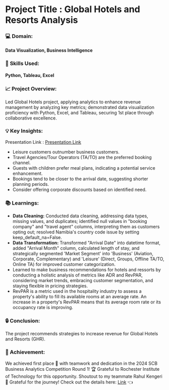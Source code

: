 # Project Title : Global Hotels and Resorts Analysis


### :computer:  **Domain:**  

#### Data Visualization, Business Intelligence

### 📖 **Skills Used:** 

#### Python, Tableau, Excel

### :chart_with_upwards_trend: **Project Overview:**

Led Global Hotels project, applying analytics to enhance revenue management by analyzing key metrics; demonstrated data visualization proficiency with Python, Excel, and Tableau, securing 1st place through collaborative excellence.

### 💡 **Key Insights:**

Presentation Link : [Presentation Link](GHR_HR_pdf.pdf)

 * Leisure customers outnumber business customers.
 * Travel Agencies/Tour Operators (TA/TO) are the preferred booking channel.
 * Guests with children prefer meal plans, indicating a potential service enhancement.
 * Bookings tend to be closer to the arrival date, suggesting shorter planning periods.
 * Consider offering corporate discounts based on identified need.

### 📚 Learnings:

 * **Data Cleaning:** Conducted data cleaning, addressing data types, missing values, and duplicates; identified null values in "booking company" and "travel agent" columns, interpreting them as customers opting out; resolved Namibia's country code issue by setting keep_default_na=False.
 * **Data Transformation:** Transformed "Arrival Date" into datetime format, added "Arrival Month" column, calculated length of stay, and strategically segmented 'Market Segment' into 'Business' (Aviation, Corporate, Complementary) and 'Leisure' (Direct, Groups, Offline TA/TO, Online TA) for improved customer categorization.
 * Learned to make business recommendations for hotels and ressorts by conducting a holistic analysis of metrics like ADR and RevPAR, considering market trends, embracing customer segmentation, and staying flexible in pricing strategies.
 * RevPAR is a metric used in the hospitality industry to assess a property's ability to fill its available rooms at an average rate. An increase in a property's RevPAR means that its average room rate or its occupancy rate is improving.

### :lock: Conclusion: 

The project recommends strategies to increase revenue for Global Hotels and Resorts (GHR).

### 🥇 Achievement:


We achieved first place 🥇 with teamwork and dedication in the 2024 SCB Business Analytics Competition Round 1! 🏆 Grateful to Rochester Institute of Technology for this opportunity. Shoutout to my teammate Rahul Kengeri 🙌 Grateful for the journey!
Check out the details here: [Link](https://www.rit.edu/business/sites/rit.edu.business/files/2023-12/2023%20Business%20Analytics%20Competition%20-Round%201%20Presentation%20Results.pdf)  👈
